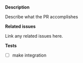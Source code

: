<!--
SPDX-FileCopyrightText: 2020 SAP SE
SPDX-FileCopyrightText: 2021 SAP SE

SPDX-License-Identifier: Apache-2.0
-->

**Description**

Describe what the PR accomplishes

**Related issues**

Link any related issues here.

**Tests**

- [ ] make integration
